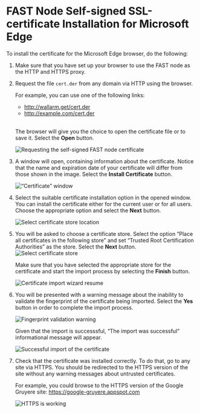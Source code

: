 [img-cert-request]:         ../../../images/ssl/common/browsers-ssl/edge-ssl/e-certificate-request.png
[img-cert-window]:          ../../../images/ssl/common/browsers-ssl/edge-ssl/e-certificate-window.png
[img-store-location]:       ../../../images/ssl/common/browsers-ssl/edge-ssl/e-store-location.png
[img-store]:                ../../../images/ssl/common/browsers-ssl/edge-ssl/e-store-selection.png
[img-wizard-resume]:        ../../../images/ssl/common/browsers-ssl/edge-ssl/e-wizard-resume.png
[img-fingerprint-warning]:  ../../../images/ssl/common/browsers-ssl/edge-ssl/e-fingerprint-warning.png
[img-import-ok]:            ../../../images/ssl/common/browsers-ssl/edge-ssl/e-import-success.png
[img-https-ok]:             ../../../images/ssl/common/browsers-ssl/edge-ssl/e-https-ok.png
    
    
#   FAST Node Self-signed SSL-certificate Installation for Microsoft Edge

To install the certificate for the Microsoft Edge browser, do the following:

1.  Make sure that you have set up your browser to use the FAST node as the HTTP and HTTPS proxy.

2.  Request the file `cert.der` from any domain via HTTP using the browser.

    For example, you can use one of the following links:
    -   <http://wallarm.get/cert.der>
    -   <http://example.com/cert.der> 
    <br><br>

    The browser will give you the choice to open the certificate file or to save it. Select the **Open** button.

    ![Requesting the self-signed FAST node certificate][img-cert-request]

3.  A window will open, containing information about the certificate. Notice that the name and expiration date of your certificate will differ from those shown in the image. Select the **Install Certificate** button.

    ![“Certificate” window][img-cert-window]

4.  Select the suitable certificate installation option in the opened window. You can install the certificate either for the current user or for all users. Choose the appropriate option and select the **Next** button.

    ![Select certificate store location][img-store-location]

5.  You will be asked to choose a certificate store. Select the option “Place all certificates in the following store” and set “Trusted Root Certification Authorities” as the store. Select the **Next** button.    
    ![Select certificate store][img-store]

    Make sure that you have selected the appropriate store for the certificate and start the import process by selecting the **Finish** button.
    
    ![Certificate import wizard resume][img-wizard-resume]

6.  You will be presented with a warning message about the inability to validate the fingerprint of the certificate being imported. Select the **Yes** button in order to complete the import process.

    ![Fingerprint validation warning][img-fingerprint-warning]

    Given that the import is successsful, “The import was successful” informational message will appear.

    ![Successful import of the certificate][img-import-ok]

7.  Check that the certificate was installed correctly. To do that, go to any site via HTTPS. You should be redirected to the HTTPS version of the site without any warning messages about untrusted certificates.

    For example, you could browse to the HTTPS version of the Google Gruyere site:
    <https://google-gruyere.appspot.com>

    ![HTTPS is working][img-https-ok]